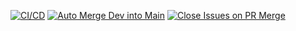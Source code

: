 [![CI/CD](https://github.com/Verna-Vito/Wordle/actions/workflows/deploy.yml/badge.svg)](https://github.com/Verna-Vito/Wordle/actions/workflows/deploy.yml) [![Auto Merge Dev into Main](https://github.com/Verna-Vito/Wordle/actions/workflows/auto_merge_dev_to_main.yml/badge.svg)](https://github.com/Verna-Vito/Wordle/actions/workflows/auto_merge_dev_to_main.yml) [![Close Issues on PR Merge](https://github.com/Verna-Vito/Wordle/actions/workflows/close-issue.yml/badge.svg)](https://github.com/Verna-Vito/Wordle/actions/workflows/close-issue.yml)
